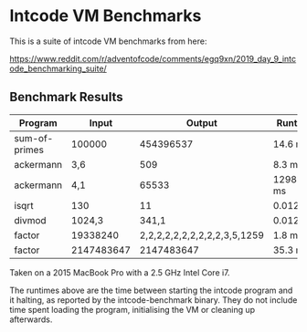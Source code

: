 Intcode VM Benchmarks
=====================

This is a suite of intcode VM benchmarks from here:

https://www.reddit.com/r/adventofcode/comments/egq9xn/2019_day_9_intcode_benchmarking_suite/


Benchmark Results
-----------------

| Program       | Input      | Output                       | Runtime       |
| ------------- | ---------- | ---------------------------- | ------------- |
| sum-of-primes | 100000     | 454396537                    |     14.6 ms   |
| ackermann     | 3,6        | 509                          |      8.3 ms   |
| ackermann     | 4,1        | 65533                        | 129847.2 ms   |
| isqrt         | 130        | 11                           |      0.012 ms |
| divmod        | 1024,3     | 341,1                        |      0.012 ms |
| factor        | 19338240   | 2,2,2,2,2,2,2,2,2,2,3,5,1259 |      1.8 ms   |
| factor        | 2147483647 | 2147483647                   |     35.3 ms   |

Taken on a 2015 MacBook Pro with a 2.5 GHz Intel Core i7.

The runtimes above are the time between starting the intcode program and it
halting, as reported by the intcode-benchmark binary. They do not include time
spent loading the program, initialising the VM or cleaning up afterwards.

